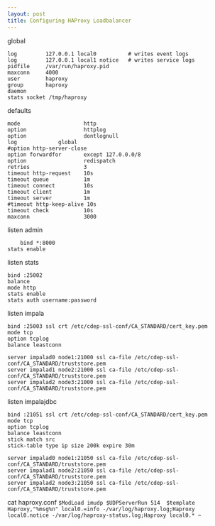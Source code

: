 ```yaml
---
layout: post
title: Configuring HAProxy Loadbalancer
---
```


global

    log         127.0.0.1 local0          # writes event logs
    log         127.0.0.1 local1 notice   # writes service logs
    pidfile     /var/run/haproxy.pid
    maxconn     4000
    user        haproxy
    group       haproxy
    daemon
    stats socket /tmp/haproxy

defaults
    
    mode                    http
    option                  httplog
    option                  dontlognull
    log			    global
    #option http-server-close
    option forwardfor       except 127.0.0.0/8
    option                  redispatch
    retries                 3
    timeout http-request    10s
    timeout queue           1m
    timeout connect         10s
    timeout client          1m
    timeout server          1m
    #timeout http-keep-alive 10s
    timeout check           10s
    maxconn                 3000

listen admin
	
        
        bind *:8000
	stats enable

listen stats
    
    
    bind :25002
    balance
    mode http
    stats enable
    stats auth username:password

listen impala
    
    
    bind :25003 ssl crt /etc/cdep-ssl-conf/CA_STANDARD/cert_key.pem
    mode tcp
    option tcplog
    balance leastconn

    server impalad0 node1:21000 ssl ca-file /etc/cdep-ssl-conf/CA_STANDARD/truststore.pem
    server impalad1 node2:21000 ssl ca-file /etc/cdep-ssl-conf/CA_STANDARD/truststore.pem
    server impalad2 node3:21000 ssl ca-file /etc/cdep-ssl-conf/CA_STANDARD/truststore.pem

listen impalajdbc
    
    
    bind :21051 ssl crt /etc/cdep-ssl-conf/CA_STANDARD/cert_key.pem
    mode tcp
    option tcplog
    balance leastconn
    stick match src
    stick-table type ip size 200k expire 30m

    server impalad0 node1:21050 ssl ca-file /etc/cdep-ssl-conf/CA_STANDARD/truststore.pem
    server impalad1 node2:21050 ssl ca-file /etc/cdep-ssl-conf/CA_STANDARD/truststore.pem
    server impalad2 node3:21050 ssl ca-file /etc/cdep-ssl-conf/CA_STANDARD/truststore.pem


cat haproxy.conf
  `$ModLoad imudp
  $UDPServerRun 514 
   $template Haproxy,"%msg%n"
  local0.=info -/var/log/haproxy.log;Haproxy
   local0.notice -/var/log/haproxy-status.log;Haproxy
  local0.* ~ `


